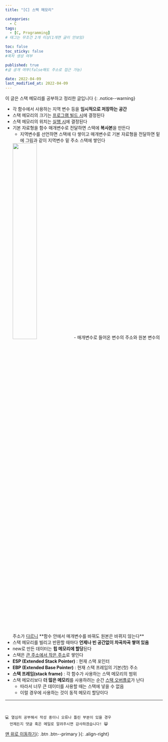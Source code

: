 ```yaml
---
title: "[C] 스택 메모리" 

categories:
  - C
tags:
  - [C, Programming]
# 태그는 무조건 2개 이상(1개면 글이 안보임)

toc: false
toc_sticky: false
#목차 생성 여부

published: true
#글 공개 여부(false해도 주소로 접근 가능)

date: 2022-04-09
last_modified_at: 2022-04-09
---
```


이 글은 스택 메모리를 공부하고 정리한 글입니다
{: .notice--warning}

- 각 함수에서 사용하는 지역 변수 등을 **임시적으로 저장하는 공간**
- 스택 메모리의 크기는 <u>프로그램 빌드 시</u>에 결정된다
- 스택 메모리의 위치는 <u>실행 시</u>에 결정된다
- 기본 자료형을 함수 매개변수로 전달하면 스택에 **복사본**을 만든다
  - 지역변수를 선언하면 스택에 다 쌓이고 매개변수로 기본 자료형을 전달하면 밑에 그림과 같이 지역변수 밑 주소 스택에 쌓인다
  <img src="https://github.com/reoul/reoul.github.io/blob/master/assets/images/postImage/c-10-1.PNG?raw=true" width="40%">
  - 매개변수로 들어온 변수의 주소와 원본 변수의 주소가 <u>다르니</u> **함수 안에서 매개변수를 바꿔도 원본은 바뀌지 않는다**
- 스택 메모리를 빌리고 반환할 때마다 **언제나 빈 공간없이 차곡차곡 쌓여 있음**
- new로 만든 데이터는 **힙 메모리에 할당**된다
- 스택은 <u>큰 주소에서 작은 주소</u>로 쌓인다
- **ESP (Extended Stack Pointer)** : 현재 스택 포인터
- **EBP (Extended Base Pointer)** : 현재 스택 프레임의 기본(첫) 주소
- **스택 프레임(stack frame)** : 각 함수가 사용하는 스택 메모리의 범위
- 스택 메모리보다 **더 많은 메모리**를 사용하려는 순간 <u>스택 오버플로</u>가 난다
  - 따라서 너무 큰 데이터를 사용할 때는 스택에 넣을 수 없음
  - 이럴 경우에 사용하는 것이 동적 메모리 할당이다

***
<br>

    💻 열심히 공부해서 작성 중이니 오류나 틀린 부분이 있을 경우 
      언제든지 댓글 혹은 메일로 알려주시면 감사하겠습니다! 😸

[맨 위로 이동하기](#){: .btn .btn--primary }{: .align-right}